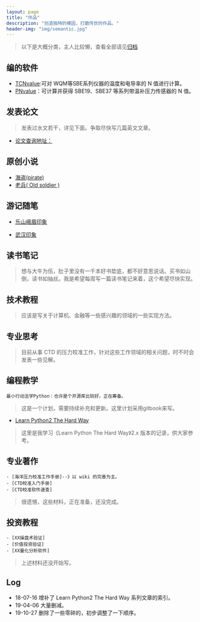 ```yaml
---
layout: page
title: "作品"
description: "创造独特的模因，打磨传世的作品。"
header-img: "img/semantic.jpg"
---
```


>   以下是大概分类，主人比较懒，查看全部请见[归档](https://yuxiaoyan.com/archive.html)

## 编的软件

- [TCNvalue](https://github.com/iAIClub/CTDsoft/tree/master/TCNvalueV1.0):可对 WQM等SBE系列仪器的温度和电导率的 N 值进行计算。
- [PNvalue](https://github.com/iYuXiaoyan/CTDsoft/blob/master/PNvalue.py)：可计算并获得 SBE19、SBE37 等系列带温补压力传感器的 N 值。

## 发表论文

>   发表过水文若干，详见下面。争取尽快写几篇英文文章。

- [论文查询地址：](http://xueshu.baidu.com/scholarID/CN-BQ735L8J)

## 原创小说

-   [海盗(pirate)](https://yuxiaoyan.com/blog/Pirate.html)
-   [老兵( Old soldier )](https://yuxiaoyan.com/blog/OldSoldier.html)

## 游记随笔

-   [乐山峨眉印象](https://yuxiaoyan.com/blog/LeShanAndEmeiMountain.html)

-   [武汉印象](https://yuxiaoyan.com/blog/WuHanTraveling.html)

## 读书笔记

>   想与大牛为伍，肚子里没有一千本好书垫底，都不好意思说话。买书如山倒，读书如抽丝。我是希望每周写一篇读书笔记来着，这个希望尽快实现。



## 技术教程

>   应该是写关于计算机、金融等一些感兴趣的领域的一些实现方法。



## 专业思考

>   目前从事 CTD 的压力校准工作，针对这些工作领域的相关问题，时不时会发表一些见解。



## 编程教学

```
最小行动法学Python：也许是个开源库比较好，正在筹备。
```

> 这是一个计划，需要持续补充和更新。这里计划采用gitbook来写。

- [Learn Python2 The Hard Way](http://xiaoyan.work/tags/#LP2THW)

> 这里是我学习《Learn Python The Hard Way》2.x 版本的记录，供大家参考。



## 专业著作

```
- [海洋压力校准工作手册]--》以 wiki 的完善为主。
- [CTD校准入门手册]
- [CTD校准软件速查]
```
> 很遗憾，这些材料，正在准备，还没完成。

## 投资教程
```
- [XX操盘术验证]
- [价值投资验证]
- [XX量化分析软件]
```
> 上述材料还没开始写。

## Log

- 18-07-16 增补了 Learn Python2 The Hard Way 系列文章的索引。
- 19-04-06 大量删减。
- 19-10-27 删除了一些零碎的，初步调整了一下顺序。
